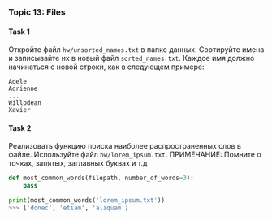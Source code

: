 ### Topic 13: Files

#### Task 1
Откройте файл `hw/unsorted_names.txt` в папке данных. Сортируйте имена и 
записывайте их в новый файл `sorted_names.txt`. Каждое имя должно начинаться с новой строки, 
как в следующем примере:
```text
Adele
Adrienne
...
Willodean
Xavier
```

#### Task 2
Реализовать функцию поиска наиболее распространенных слов в файле. 
Используйте файл `hw/lorem_ipsum.txt`. ПРИМЕЧАНИЕ: Помните о точках, запятых, заглавных 
буквах и т.д

```python
def most_common_words(filepath, number_of_words=3):
    pass

print(most_common_words('lorem_ipsum.txt'))
>>> ['donec', 'etiam', 'aliquam']
```
